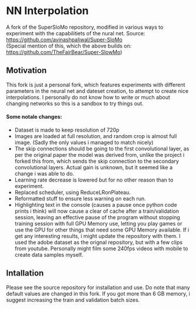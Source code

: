 # NN Interpolation
A fork of the SuperSloMo repository, modified in various ways to experiment with the capabilitiets of the nural net. 
Source: https://github.com/avinashpaliwal/Super-SloMo  
(Special mention of this, which the above builds on: https://github.com/TheFairBear/Super-SlowMo)

## Motivation
This fork is just a personal fork, which features experiments with different parameters in the neural net and dateset creation, to attempt to create nice interpolations.
I personally do not know how to write or much about changing networks so this is a sandbox to try things out. 

#### Some notale changes:
- Dataset is made to keep resolution of 720p
- Images are loaded at full resolution, and random crop is almost full image. (Sadly the only values i managed to match nicely)
- The skip connections should be going to the first convolutional layer, as per the original paper the model was derived from, unlike the project i forked this from, which sends the skip connection to the secondary convolutional layers. Actual gain is unknown, but it seemed like a change i was able to do. 
- Learning rate decrease is lowered but for no other reason than to experiment. 
- Replaced scheduler, using ReduceLRonPlateau.
- Reformatted stuff to ensure less warning on each run.
- Highlighting text in the console (causes a pause once python code prints i think) will now cause a clear of cache after a train/validation session, leaving an effective pause of the program without stopping training session with full GPU Memory use, letting you play games or use the GPU for other things that need some GPU Memory available. 
If i get any interesting results, i might update the repository with them. I used the adobe dataset as the orignal repository, but with a few clips from youtube. Personally might film some 240fps videos with mobile to create data samples myself.  

## Intallation

Please see the source repository for installation and use. Do note that many default values are changed in this fork. If you got more than 6 GB memory, i suggest increasing the train and validation batch sizes.
